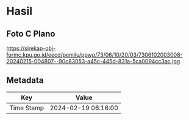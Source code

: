 # Hasil

## Foto C Plano

https://sirekap-obj-formc.kpu.go.id/eecd/pemilu/ppwp/73/06/10/20/03/7306102003008-20240215-004807--90c83053-a45c-445d-831a-5ca0094cc3ac.jpg


## Metadata

| Key        | Value               |
| ---------- | ------------------- |
| Time Stamp | 2024-02-19 06:16:00 |



